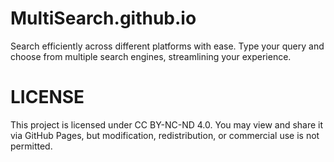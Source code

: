 # MultiSearch.github.io
Search efficiently across different platforms with ease. Type your query and choose from multiple search engines, streamlining your experience.

# LICENSE
This project is licensed under CC BY-NC-ND 4.0. You may view and share it via GitHub Pages, but modification, redistribution, or commercial use is not permitted.
